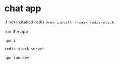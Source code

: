 # chat app

if not installed redis 
``brew install --cask redis-stack``

run the app
```
npm i

redis-stack-server

npm run dev
```
